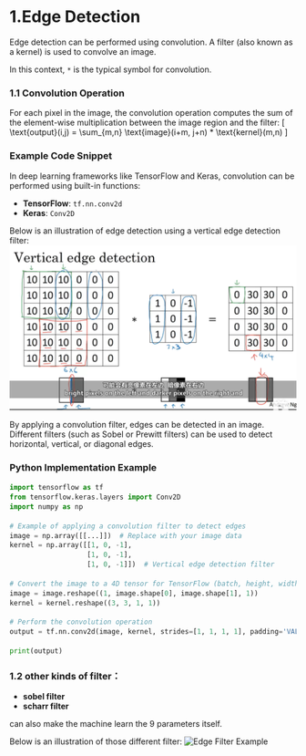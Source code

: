 # 1.Edge Detection

Edge detection can be performed using convolution. A filter (also known as a kernel) is used to convolve an image.

In this context, `*` is the typical symbol for convolution.

### 1.1 Convolution Operation

For each pixel in the image, the convolution operation computes the sum of the element-wise multiplication between the image region and the filter:
\[
\text{output}(i,j) = \sum_{m,n} \text{image}(i+m, j+n) * \text{kernel}(m,n)
\]

### Example Code Snippet

In deep learning frameworks like TensorFlow and Keras, convolution can be performed using built-in functions:

- **TensorFlow**: `tf.nn.conv2d`
- **Keras**: `Conv2D`

Below is an illustration of edge detection using a vertical edge detection filter:
![Edge Detection Example](edged.png)

By applying a convolution filter, edges can be detected in an image. Different filters (such as Sobel or Prewitt filters) can be used to detect horizontal, vertical, or diagonal edges.

### Python Implementation Example

```python
import tensorflow as tf
from tensorflow.keras.layers import Conv2D
import numpy as np

# Example of applying a convolution filter to detect edges
image = np.array([[...]])  # Replace with your image data
kernel = np.array([[1, 0, -1],
                   [1, 0, -1],
                   [1, 0, -1]])  # Vertical edge detection filter

# Convert the image to a 4D tensor for TensorFlow (batch, height, width, channels)
image = image.reshape((1, image.shape[0], image.shape[1], 1))
kernel = kernel.reshape((3, 3, 1, 1))

# Perform the convolution operation
output = tf.nn.conv2d(image, kernel, strides=[1, 1, 1, 1], padding='VALID')

print(output)
```
### 1.2 other kinds of filter：
- **sobel filter**
- **scharr filter**

can also make the machine learn the 9 parameters itself.

Below is an illustration of those different filter:
![Edge Filter Example](edged2.png)
